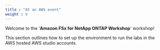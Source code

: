 ```yaml
---
title : "At an AWS event"
weight : 9
---
```


Welcome to the '**Amazon FSx for NetApp ONTAP Workshop**' workshop!

This section outlines how to set up the environment to run the labs in the AWS hosted AWS studio accounts.